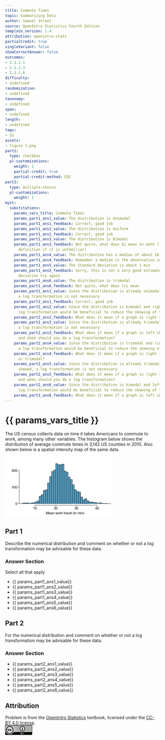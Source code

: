 ```yaml
---
title: Commute Times
topic: Summarizing Data
author: Samuel Street
source: OpenIntro Statistics Fourth Edition
template_version: 1.4
attribution: openintro-stats
partialCredit: true
singleVariant: false
showCorrectAnswer: false
outcomes:
- 2.1.1.1
- 2.1.1.3
- 2.1.1.6
difficulty:
- undefined
randomization:
- undefined
taxonomy:
- undefined
span:
- undefined
length:
- undefined
tags:
- SS
assets:
- figure 1.png
part1:
  type: checkbox
  pl-customizations:
    weight: 1
    partial-credit: true
    partial-credit-method: EDC
part2:
  type: multiple-choice
  pl-customizations:
    weight: 1
myst:
  substitutions:
    params_vars_title: Commute Times
    params_part1_ans1_value: The distribution is Unimodal
    params_part1_ans1_feedback: Correct, good job
    params_part1_ans2_value: The distribution is Uniform
    params_part1_ans2_feedback: Correct, good job
    params_part1_ans3_value: The distribution is Bimodal
    params_part1_ans3_feedback: Not quite, what does bi mean in math (look up the
      definition if it is unfamiliar)
    params_part1_ans4_value: The distribution has a median of about 18 min
    params_part1_ans4_feedback: Remember a median is the observation in the middle
    params_part1_ans5_value: The Standard deviation is about 1 min
    params_part1_ans5_feedback: Sorry, this is not a very good estimate of the standard
      deviation try again
    params_part1_ans6_value: The distribution is trimodal
    params_part1_ans6_feedback: Not quite, what does tri mean
    params_part2_ans1_value: Since the distribution is already unimodal and symmetric,
      a log transformation is not necessary
    params_part2_ans1_feedback: Correct, good job
    params_part2_ans2_value: Since the distribution is bimodal and right skewed, a
      log transformation would be beneficial to reduce the skewing of the data
    params_part2_ans2_feedback: What does it mean if a graph is right skewed or bimodal?
    params_part2_ans3_value: Since the distribution is already trimodal and left skewed,
      a log transformation is not necessary
    params_part2_ans3_feedback: What does it mean if a graph is left skewed, trimodal,
      and when should you do a log transformation?
    params_part2_ans4_value: Since the distribution is trimodal and right skewed,
      a log transformation would be beneficial to reduce the skewing of the data
    params_part2_ans4_feedback: What does it mean if a graph is right right skewed
      or trimodal?
    params_part2_ans5_value: Since the distribution is already trimodal and right
      skewed, a log transformation is not necessary
    params_part2_ans5_feedback: What does it mean if a graph is right skewed, trimodal,
      and when should you do a log transformation?
    params_part2_ans6_value: Since the distribution is bimodal and left skewed, a
      log transformation would be beneficial to reduce the skewing of the data
    params_part2_ans6_feedback: What does it mean if a graph is left skewed or bimodal?
---
```

# {{ params_vars_title }}
The US census collects data on time it takes Americans to commute to work, among many other variables.
The histogram below shows the distribution of average commute times in 3,142 US counties in 2010.
Also shown below is a spatial intensity map of the same data.

<img src= "figure 1.png" width="350">

## Part 1

Describe the numerical distribution and comment on whether or not a log transformation may be advisable for these data.

### Answer Section

Select all that apply

- {{ params_part1_ans1_value}}
- {{ params_part1_ans2_value}}
- {{ params_part1_ans3_value}}
- {{ params_part1_ans4_value}}
- {{ params_part1_ans5_value}}
- {{ params_part1_ans6_value}}

## Part 2

For the numerical distribution and comment on whether or not a log transformation may be advisable for these data.

### Answer Section

- {{ params_part2_ans1_value}}
- {{ params_part2_ans2_value}}
- {{ params_part2_ans3_value}}
- {{ params_part2_ans4_value}}
- {{ params_part2_ans5_value}}
- {{ params_part2_ans6_value}}

## Attribution

Problem is from the [OpenIntro Statistics](https://openintro.org/book/os/) textbook, licensed under the [CC-BY 4.0 license](https://creativecommons.org/licenses/by/4.0/).<br>![Image representing the Creative Commons 4.0 BY license.](https://raw.githubusercontent.com/firasm/bits/master/by.png)